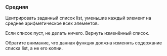 ### Средняя

Центрировать заданный список list, уменьшив каждый элемент на среднее арифметическое всех элементов.

Если список пуст, не делать ничего. Вернуть изменённый список.

Обратите внимание, что данная функция должна изменять содержание списка list, а не его копии.